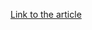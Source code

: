 [Link to the article](https://cybersecuritynews.com/palo-alto-networks-expedition-firewall-passwords/)
